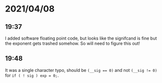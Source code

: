 # 2021/04/08

## 19:37

I added software floating point code, but looks like the signifcand is fine
but the exponent gets trashed somehow. So will need to figure this out!

## 19:48

It was a single character typo, should be `(__sig == 0)` and not
`(__sig != 0)` for `if ( ! sig ) exp = 0;`.